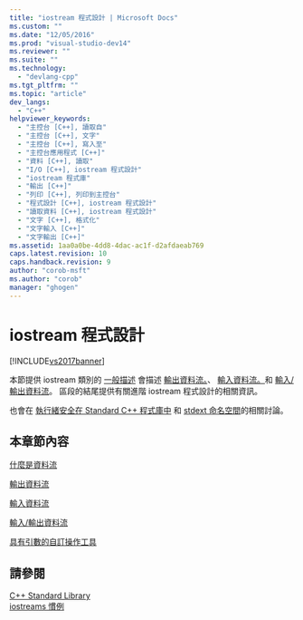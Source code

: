 ```yaml
---
title: "iostream 程式設計 | Microsoft Docs"
ms.custom: ""
ms.date: "12/05/2016"
ms.prod: "visual-studio-dev14"
ms.reviewer: ""
ms.suite: ""
ms.technology: 
  - "devlang-cpp"
ms.tgt_pltfrm: ""
ms.topic: "article"
dev_langs: 
  - "C++"
helpviewer_keywords: 
  - "主控台 [C++], 讀取自"
  - "主控台 [C++], 文字"
  - "主控台 [C++], 寫入至"
  - "主控台應用程式 [C++]"
  - "資料 [C++], 讀取"
  - "I/O [C++], iostream 程式設計"
  - "iostream 程式庫"
  - "輸出 [C++]"
  - "列印 [C++], 列印到主控台"
  - "程式設計 [C++], iostream 程式設計"
  - "讀取資料 [C++], iostream 程式設計"
  - "文字 [C++], 格式化"
  - "文字輸入 [C++]"
  - "文字輸出 [C++]"
ms.assetid: 1aa0a0be-4dd8-4dac-ac1f-d2afdaeab769
caps.latest.revision: 10
caps.handback.revision: 9
author: "corob-msft"
ms.author: "corob"
manager: "ghogen"
---
```

# iostream 程式設計
[!INCLUDE[vs2017banner](../assembler/inline/includes/vs2017banner.md)]

本節提供 iostream 類別的 [一般描述](../standard-library/what-a-stream-is.md) 會描述 [輸出資料流。](../standard-library/output-streams.md)、 [輸入資料流。](../standard-library/input-streams.md)和 [輸入\/輸出資料流](../standard-library/input-output-streams.md)。  區段的結尾提供有關進階 iostream 程式設計的相關資訊。  
  
 也會在 [執行緒安全在 Standard C\+\+ 程式庫中](../standard-library/thread-safety-in-the-cpp-standard-library.md) 和 [stdext 命名空間](../standard-library/stdext-namespace.md)的相關討論。  
  
## 本章節內容  
 [什麼是資料流](../standard-library/what-a-stream-is.md)  
  
 [輸出資料流](../standard-library/output-streams.md)  
  
 [輸入資料流](../standard-library/input-streams.md)  
  
 [輸入\/輸出資料流](../standard-library/input-output-streams.md)  
  
 [具有引數的自訂操作工具](../standard-library/custom-manipulators-with-arguments.md)  
  
## 請參閱  
 [C\+\+ Standard Library](../standard-library/cpp-standard-library-reference.md)   
 [iostreams 慣例](../standard-library/iostreams-conventions.md)